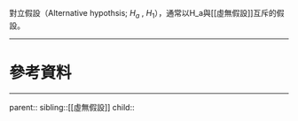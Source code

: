 對立假設（Alternative hypothsis; $H_a$ , $H_1$），通常以H_a與[[虛無假設]]互斥的假設。

- - -
# 參考資料

- - -
parent::
sibling::[[虛無假設]]
child::